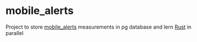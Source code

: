 # mobile_alerts
Project to store [mobile_alerts](https://mobile-alerts.eu/) measurements in pg database and lern [Rust](https://www.rust-lang.org/) in parallel

